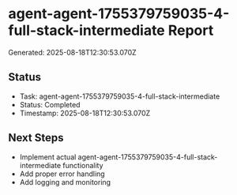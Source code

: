 # agent-agent-1755379759035-4-full-stack-intermediate Report

Generated: 2025-08-18T12:30:53.070Z

## Status
- Task: agent-agent-1755379759035-4-full-stack-intermediate
- Status: Completed
- Timestamp: 2025-08-18T12:30:53.070Z

## Next Steps
- Implement actual agent-agent-1755379759035-4-full-stack-intermediate functionality
- Add proper error handling
- Add logging and monitoring
